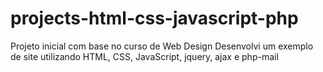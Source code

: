 # projects-html-css-javascript-php

Projeto inicial com base no curso de Web Design
Desenvolvi um exemplo de site utilizando HTML, CSS, JavaScript, jquery, ajax e php-mail
